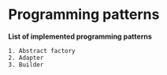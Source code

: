 # Programming patterns #

**List of implemented programming patterns**

    1. Abstract factory
    2. Adapter
    3. Builder
    
